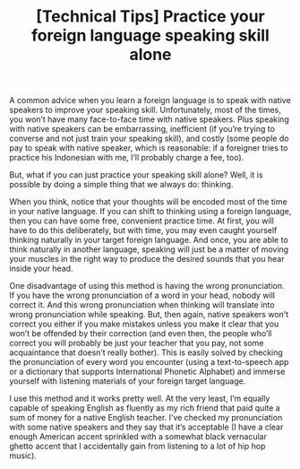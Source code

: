 ﻿---
layout: post
title: "[Technical Tips] Practice your foreign language speaking skill alone"
---

A common advice when you learn a foreign language is to speak with native speakers to improve your speaking skill. Unfortunately, most of the times, you won’t have many face-to-face time with native speakers. Plus speaking with native speakers can be embarrassing, inefficient (if you’re trying to converse and not just train your speaking skill), and costly (some people do pay to speak with native speaker, which is reasonable: if a foreigner tries to practice his Indonesian with me, I’ll probably charge a fee, too).

But, what if you can just practice your speaking skill alone? Well, it is possible by doing a simple thing that we always do: thinking.

When you think, notice that your thoughts will be encoded most of the time in your native language. If you can shift to thinking using a foreign language, then you can have some free, convenient practice time. At first, you will have to do this deliberately, but with time, you may even caught yourself thinking naturally in your target foreign language. And once, you are able to think naturally in another language, speaking will just be a matter of moving your muscles in the right way to produce the desired sounds that you hear inside your head.

One disadvantage of using this method is having the wrong pronunciation. If you have the wrong pronunciation of a word in your head, nobody will correct it. And this wrong pronunciation when thinking will translate into wrong pronunciation while speaking. But, then again, native speakers won’t correct you either if you make mistakes unless you make it clear that you won’t be offended by their correction (and even then, the people who’ll correct you will probably be just your teacher that you pay, not some acquaintance that doesn’t really bother). This is easily solved by checking the pronunciation of every word you encounter (using a text-to-speech app or a dictionary that supports International Phonetic Alphabet) and immerse yourself with listening materials of your foreign target language.

I use this method and it works pretty well. At the very least, I’m equally capable of speaking English as fluently as my rich friend that paid quite a sum of money for a native English teacher. I’ve checked my pronunciation with some native speakers and they say that it’s acceptable (I have a clear enough American accent sprinkled with a somewhat black vernacular ghetto accent that I accidentally gain from listening to a lot of hip hop music).
